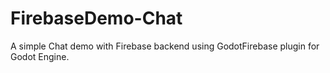 # FirebaseDemo-Chat
A simple Chat demo with Firebase backend using GodotFirebase plugin for Godot Engine.
